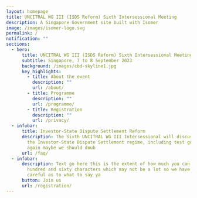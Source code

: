 ```yaml
---
layout: homepage
title: UNCITRAL WG III (ISDS Reform) Sixth Intersessional Meeting
description: A Singapore Government site built with Isomer
image: /images/isomer-logo.svg
permalink: /
notification: ""
sections:
  - hero:
      title: UNCITRAL WG III (ISDS Reform) Sixth Intersessional Meeting
      subtitle: Singapore, 7 to 8 September 2023
      background: /images/cbd-skyline1.jpg
      key_highlights:
        - title: About the event
          description: ""
          url: /about/
        - title: Programme
          description: ""
          url: /programme/
        - title: Registration
          description: ""
          url: /privacy/
  - infobar:
      title: Investor-State Dispute Settlement Reform
      description: The Sixth UNCITRAL WG III Intersessional will discuss reforms to
        the Investor-State Dispute Settlement regime, including test go here
        again maybe we should doub
      url: /faq/
  - infobar:
      description: Text go here this is the extent of how much you can type it is
        hundred and sixty characters which may not be a lot so we have to be
        careful as to what to say ya
      button: Join us
      url: /registration/
---
```

